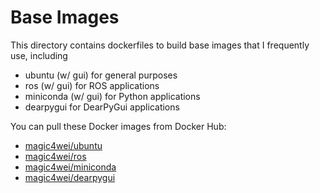 # Base Images

This directory contains dockerfiles to build base images that I frequently use, including
- ubuntu (w/ gui) for general purposes
- ros (w/ gui) for ROS applications
- miniconda (w/ gui) for Python applications
- dearpygui for DearPyGui applications

You can pull these Docker images from Docker Hub:
- [magic4wei/ubuntu](https://hub.docker.com/r/magic4wei/ubuntu)
- [magic4wei/ros](https://hub.docker.com/r/magic4wei/ros)
- [magic4wei/miniconda](https://hub.docker.com/r/magic4wei/miniconda)
- [magic4wei/dearpygui](https://hub.docker.com/r/magic4wei/dearpygui)
